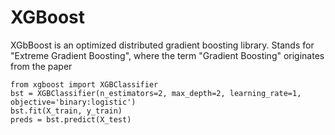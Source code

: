 # XGBoost
XGbBoost is an optimized distributed gradient boosting library.
Stands for "Extreme Gradient Boosting", where the term "Gradient Boosting" originates from the paper
```
from xgboost import XGBClassifier
bst = XGBClassifier(n_estimators=2, max_depth=2, learning_rate=1, objective='binary:logistic')
bst.fit(X_train, y_train)
preds = bst.predict(X_test)
```
